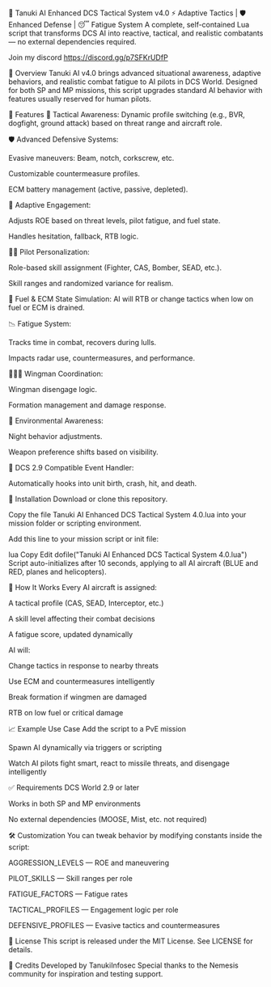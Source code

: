 🧠 Tanuki AI Enhanced DCS Tactical System v4.0
⚡ Adaptive Tactics | 🛡️ Enhanced Defense | 😴 Fatigue System
A complete, self-contained Lua script that transforms DCS AI into reactive, tactical, and realistic combatants — no external dependencies required.

Join my discord https://discord.gg/p7SFKrUDfP

📜 Overview
Tanuki AI v4.0 brings advanced situational awareness, adaptive behaviors, and realistic combat fatigue to AI pilots in DCS World. Designed for both SP and MP missions, this script upgrades standard AI behavior with features usually reserved for human pilots.

🚀 Features
🎯 Tactical Awareness: Dynamic profile switching (e.g., BVR, dogfight, ground attack) based on threat range and aircraft role.

🛡️ Advanced Defensive Systems:

Evasive maneuvers: Beam, notch, corkscrew, etc.

Customizable countermeasure profiles.

ECM battery management (active, passive, depleted).

🔀 Adaptive Engagement:

Adjusts ROE based on threat levels, pilot fatigue, and fuel state.

Handles hesitation, fallback, RTB logic.

👨‍✈️ Pilot Personalization:

Role-based skill assignment (Fighter, CAS, Bomber, SEAD, etc.).

Skill ranges and randomized variance for realism.

🪫 Fuel & ECM State Simulation:
AI will RTB or change tactics when low on fuel or ECM is drained.

📉 Fatigue System:

Tracks time in combat, recovers during lulls.

Impacts radar use, countermeasures, and performance.

🧑‍🤝‍🧑 Wingman Coordination:

Wingman disengage logic.

Formation management and damage response.

🌙 Environmental Awareness:

Night behavior adjustments.

Weapon preference shifts based on visibility.

📡 DCS 2.9 Compatible Event Handler:

Automatically hooks into unit birth, crash, hit, and death.

📂 Installation
Download or clone this repository.

Copy the file Tanuki AI Enhanced DCS Tactical System 4.0.lua into your mission folder or scripting environment.

Add this line to your mission script or init file:

lua
Copy
Edit
dofile("Tanuki AI Enhanced DCS Tactical System 4.0.lua")
Script auto-initializes after 10 seconds, applying to all AI aircraft (BLUE and RED, planes and helicopters).

🧠 How It Works
Every AI aircraft is assigned:

A tactical profile (CAS, SEAD, Interceptor, etc.)

A skill level affecting their combat decisions

A fatigue score, updated dynamically

AI will:

Change tactics in response to nearby threats

Use ECM and countermeasures intelligently

Break formation if wingmen are damaged

RTB on low fuel or critical damage

📈 Example Use Case
Add the script to a PvE mission

Spawn AI dynamically via triggers or scripting

Watch AI pilots fight smart, react to missile threats, and disengage intelligently

✅ Requirements
DCS World 2.9 or later

Works in both SP and MP environments

No external dependencies (MOOSE, Mist, etc. not required)

🛠️ Customization
You can tweak behavior by modifying constants inside the script:

AGGRESSION_LEVELS — ROE and maneuvering

PILOT_SKILLS — Skill ranges per role

FATIGUE_FACTORS — Fatigue rates

TACTICAL_PROFILES — Engagement logic per role

DEFENSIVE_PROFILES — Evasive tactics and countermeasures

📜 License
This script is released under the MIT License. See LICENSE for details.

🙏 Credits
Developed by TanukiInfosec
Special thanks to the Nemesis community for inspiration and testing support.

